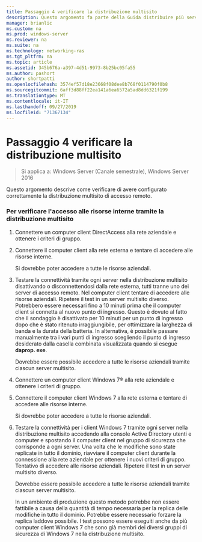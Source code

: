 ```yaml
---
title: Passaggio 4 verificare la distribuzione multisito
description: Questo argomento fa parte della Guida distribuire più server di accesso remoto in una distribuzione multisito di Windows Server 2016.
manager: brianlic
ms.custom: na
ms.prod: windows-server
ms.reviewer: na
ms.suite: na
ms.technology: networking-ras
ms.tgt_pltfrm: na
ms.topic: article
ms.assetid: 345b676a-a397-4d51-9973-8b25bc05fa55
ms.author: pashort
author: shortpatti
ms.openlocfilehash: 3574ef57d18e23668f08dee8b768f0114790f0b8
ms.sourcegitcommit: 6aff3d88ff22ea141a6ea6572a5ad8dd6321f199
ms.translationtype: MT
ms.contentlocale: it-IT
ms.lasthandoff: 09/27/2019
ms.locfileid: "71367134"
---
```

# <a name="step-4-verify-the-multisite-deployment"></a>Passaggio 4 verificare la distribuzione multisito

>Si applica a: Windows Server (Canale semestrale), Windows Server 2016

Questo argomento descrive come verificare di avere configurato correttamente la distribuzione multisito di accesso remoto.  
  
### <a name="to-verify-access-to-internal-resources-through-the-multisite-deployment"></a>Per verificare l'accesso alle risorse interne tramite la distribuzione multisito  
  
1.  Connettere un computer client DirectAccess alla rete aziendale e ottenere i criteri di gruppo.  
  
2.  Connettere il computer client alla rete esterna e tentare di accedere alle risorse interne.  
  
    Si dovrebbe poter accedere a tutte le risorse aziendali.  
  
3.  Testare la connettività tramite ogni server nella distribuzione multisito disattivando o disconnettendosi dalla rete esterna, tutti tranne uno dei server di accesso remoto. Nel computer client tentare di accedere alle risorse aziendali. Ripetere il test in un server multisito diverso. Potrebbero essere necessari fino a 10 minuti prima che il computer client si connetta al nuovo punto di ingresso. Questo è dovuto al fatto che il sondaggio è disattivato per 10 minuti per un punto di ingresso dopo che è stato ritenuto irraggiungibile, per ottimizzare la larghezza di banda e la durata della batteria. In alternativa, è possibile passare manualmente tra i vari punti di ingresso scegliendo il punto di ingresso desiderato dalla casella combinata visualizzata quando si esegue **daprop. exe**.  
  
    Dovrebbe essere possibile accedere a tutte le risorse aziendali tramite ciascun server multisito.  
  
4.  Connettere un computer client Windows 7&reg; alla rete aziendale e ottenere i criteri di gruppo.  
  
5.  Connettere il computer client Windows 7 alla rete esterna e tentare di accedere alle risorse interne.  
  
    Si dovrebbe poter accedere a tutte le risorse aziendali.  
  
6.  Testare la connettività per i client Windows 7 tramite ogni server nella distribuzione multisito accedendo alla console Active Directory utenti e computer e spostando il computer client nel gruppo di sicurezza che corrisponde a ogni server. Una volta che le modifiche sono state replicate in tutto il dominio, riavviare il computer client durante la connessione alla rete aziendale per ottenere i nuovi criteri di gruppo. Tentativo di accedere alle risorse aziendali. Ripetere il test in un server multisito diverso.  
  
    Dovrebbe essere possibile accedere a tutte le risorse aziendali tramite ciascun server multisito.  
  
    In un ambiente di produzione questo metodo potrebbe non essere fattibile a causa della quantità di tempo necessaria per la replica delle modifiche in tutto il dominio. Potrebbe essere necessario forzare la replica laddove possibile. I test possono essere eseguiti anche da più computer client Windows 7 che sono già membri dei diversi gruppi di sicurezza di Windows 7 nella distribuzione multisito.  
  


